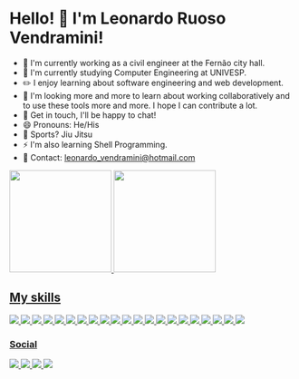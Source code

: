 # Hello! 👋 I'm Leonardo Ruoso Vendramini!

- 🔭 I'm currently working as a civil engineer at the Fernão city hall.
- 🌱 I'm currently studying Computer Engineering at UNIVESP.
- ✏️ I enjoy learning about software engineering and web development.
- 👯 I'm looking more and more to learn about working collaboratively and to use these tools more and more. I hope I can contribute a lot.
- 💬 Get in touch, I'll be happy to chat!
- 😄 Pronouns: He/His
- 🥋 Sports? Jiu Jitsu
- ⚡ I'm also learning Shell Programming.
- 📢 Contact: leonardo_vendramini@hotmail.com

<div>
  <a href="https://github.com/leorv">
  <img height="180em" src="https://github-readme-stats.vercel.app/api?username=leorv&show_icons=true&theme=dark&include_all_commits=true&count_private=true"/>
  <img height="180em" src="https://github-readme-stats.vercel.app/api/top-langs/?username=leorv&layout=compact&langs_count=7&theme=dark"/>
</div>
  
  ## My skills
  
  <div>
    <img src="https://img.shields.io/badge/.NET-5C2D91?style=for-the-badge&logo=.net&logoColor=white">
    <img src="https://img.shields.io/badge/C%23-239120?style=for-the-badge&logo=c-sharp&logoColor=white">
    <img src="https://img.shields.io/badge/Node.js-43853D?style=for-the-badge&logo=node.js&logoColor=white">
    <img src="https://img.shields.io/badge/Java-ED8B00?style=for-the-badge&logo=java&logoColor=white">
    <img src="https://img.shields.io/badge/Spring-6DB33F?style=for-the-badge&logo=spring&logoColor=white">
    <img src="https://img.shields.io/badge/HTML-239120?style=for-the-badge&logo=html5&logoColor=white">
    <img src="https://img.shields.io/badge/CSS-239120?&style=for-the-badge&logo=css3&logoColor=white">
    <img src="https://img.shields.io/badge/JavaScript-F7DF1E?style=for-the-badge&logo=javascript&logoColor=black">
    <img src="https://img.shields.io/badge/Angular-DD0031?style=for-the-badge&logo=angular&logoColor=white">
    <img src="https://img.shields.io/badge/React-20232A?style=for-the-badge&logo=react&logoColor=61DAFB">
    <img src="https://img.shields.io/badge/TypeScript-007ACC?style=for-the-badge&logo=typescript&logoColor=white">
    <img src="https://img.shields.io/badge/Bootstrap-563D7C?style=for-the-badge&logo=bootstrap&logoColor=white">
    <img src="https://img.shields.io/badge/MySQL-00000F?style=for-the-badge&logo=mysql&logoColor=white">
    <img src="https://img.shields.io/badge/Microsoft_SQL_Server-CC2927?style=for-the-badge&logo=microsoft-sql-server&logoColor=white">
    <img src="https://img.shields.io/badge/Heroku-430098?style=for-the-badge&logo=heroku&logoColor=white">
    <img src="https://img.shields.io/badge/Netlify-00C7B7?style=for-the-badge&logo=netlify&logoColor=white">
    <img src="https://img.shields.io/badge/IBM_Cloud-563D7C?style=for-the-badge&logo=ibm&logoColor=white">  
    <img src="https://img.shields.io/badge/Shell_Script-121011?style=for-the-badge&logo=gnu-bash&logoColor=white">
    <img src="https://img.shields.io/badge/Unity-100000?style=for-the-badge&logo=unity&logoColor=white">
    <img src="https://img.shields.io/badge/Defold-DD0031?style=for-the-badge&logoColor=white">
    <img src="https://img.shields.io/badge/Lua-2C2D72?style=for-the-badge&logo=lua&logoColor=white">
  </div>
  
  ### Social
  
  <div>
  <a href="https://www.facebook.com/leonardovendramini/">
    <img src="https://img.shields.io/badge/Facebook-1877F2?style=for-the-badge&logo=facebook&logoColor=white">
  </a>
    <a href="https://www.instagram.com/leonardoruosovendramini/">
      <img src="https://img.shields.io/badge/Instagram-E4405F?style=for-the-badge&logo=instagram&logoColor=white">
    </a>
    <a href="https://www.linkedin.com/in/leonardo-ruoso-vendramini-642aaa47/">
      <img src="https://img.shields.io/badge/LinkedIn-0077B5?style=for-the-badge&logo=linkedin&logoColor=white">
    </a>
    <a href="https://www.youtube.com/channel/UCj3V_LZfYLeeWdBImAWddhA">
      <img src="https://img.shields.io/badge/YouTube-FF0000?style=for-the-badge&logo=youtube&logoColor=white">
    </a>
  </div>
